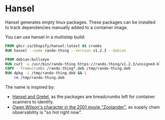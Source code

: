 # Hansel

Hansel generates empty linux packages. These packages can be installed to track dependencies manually added to a container image.

You can use hansel in a multistep build:
```dockerfile
FROM ghcr.io/Shopify/hansel:latest AS crumbs
RUN hansel --name rando-thing --version v1.2.3 --debian

FROM debian:bullseye
RUN curl -o /usr/bin/rando-thing https://rando.thing/v1.2.3/unsigned-blob-yolo
COPY --from=crumbs /rando-thing*.deb /tmp/rando-thing.deb
RUN dpkg -i /tmp/rando-thing.deb && \
    rm /tmp/rando-thing.deb
```

The name is inspired by:
* [Hansel and Gretel](https://en.wikipedia.org/wiki/Hansel_and_Gretel), as the packages are breadcrumbs left for container scanners to identify.
* [Owen Wilson's character in the 2001 movie "Zoolander"](https://www.youtube.com/watch?v=FAxJECJJG6w), as supply chain observability is "so hot right now".
